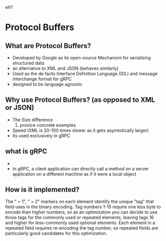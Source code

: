 eh?

# Protocol Buffers

## What are Protocol Buffers?

* Developed by Google as its open-source Mechanism for serializing structured data
* an alternative to XML and JSON (behaves similarly)
* Used as the de facto Interface Definition Language (IDL) and message interchange format for gRPC
* designed to be language agnostic

## Why use Protocol Buffers? (as opposed to XML or JSON)

* The Size difference
  1. provice concrete examples
* Speed (XML is 20-100 times slower as it gets asymtotically larger)
* its used exclusively in gRPC

## what is gRPC

* 
* In gRPC, a client application can directly call a method on a server application on a different machine as if it were a local object

## How is it implemented?

The " = 1", " = 2" markers on each element identify the unique "tag" that field uses in the binary encoding. Tag numbers 1-15 require one less byte to encode than higher numbers, so as an optimization you can decide to use those tags for the commonly used or repeated elements, leaving tags 16 and higher for less-commonly used optional elements. Each element in a repeated field requires re-encoding the tag number, so repeated fields are particularly good candidates for this optimization.
